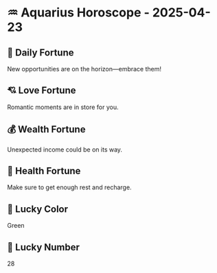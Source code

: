 # ♒ Aquarius Horoscope - 2025-04-23

## 🎯 Daily Fortune

New opportunities are on the horizon—embrace them!

## 💘 Love Fortune

Romantic moments are in store for you.

## 💰 Wealth Fortune

Unexpected income could be on its way.

## 🌱 Health Fortune

Make sure to get enough rest and recharge.

## 🎨 Lucky Color

Green

## 🔢 Lucky Number

28
